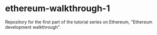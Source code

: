 # ethereum-walkthrough-1
Repository for the first part of the tutorial series on Ethereum, "Ethereum development walkthrough". 